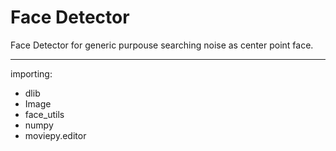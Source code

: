 # Face Detector
Face Detector for generic purpouse searching noise as center point face.

---
importing: 
- dlib
- Image
- face_utils
- numpy
- moviepy.editor
